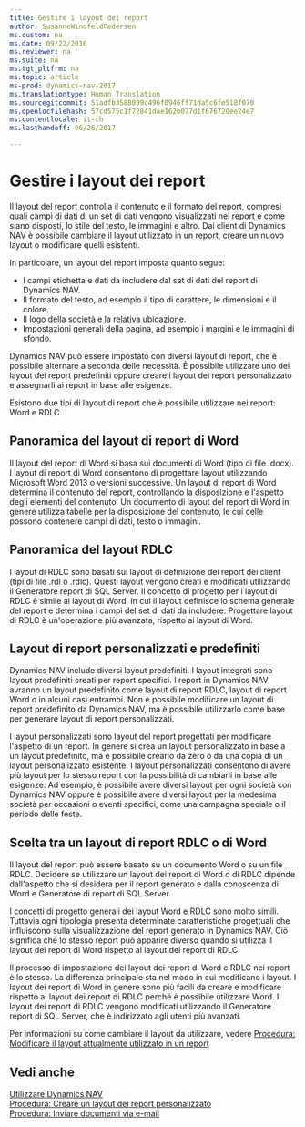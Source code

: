 ```yaml
---
title: Gestire i layout dei report
author: SusanneWindfeldPedersen
ms.custom: na
ms.date: 09/22/2016
ms.reviewer: na
ms.suite: na
ms.tgt_pltfrm: na
ms.topic: article
ms-prod: dynamics-nav-2017
ms.translationtype: Human Translation
ms.sourcegitcommit: 51adfb3588099c496f0946ff71da5c6fe518f070
ms.openlocfilehash: 57cd575c1f72841dae162b077d1f676720ee24e7
ms.contentlocale: it-ch
ms.lasthandoff: 06/26/2017

---
```

    
# <a name="manage-report-layouts"></a>Gestire i layout dei report
Il layout del report controlla il contenuto e il formato del report, compresi quali campi di dati di un set di dati vengono visualizzati nel report e come siano disposti, lo stile del testo, le immagini e altro. Dai client di Dynamics NAV è possibile cambiare il layout utilizzato in un report, creare un nuovo layout o modificare quelli esistenti. 

In particolare, un layout del report imposta quanto segue:

- I campi etichetta e dati da includere dal set di dati del report di Dynamics NAV.
- Il formato del testo, ad esempio il tipo di carattere, le dimensioni e il colore.
- Il logo della società e la relativa ubicazione.
- Impostazioni generali della pagina, ad esempio i margini e le immagini di sfondo. 

Dynamics NAV può essere impostato con diversi layout di report, che è possibile alternare a seconda delle necessità. È possibile utilizzare uno dei layout dei report predefiniti oppure creare i layout dei report personalizzato e assegnarli ai report in base alle esigenze.

Esistono due tipi di layout di report che è possibile utilizzare nei report: Word e RDLC.

## <a name="word-report-layout-overview"></a>Panoramica del layout di report di Word
Il layout del report di Word si basa sui documenti di Word (tipo di file .docx). I layout di report di Word consentono di progettare layout utilizzando Microsoft Word 2013 o versioni successive. Un layout di report di Word determina il contenuto del report, controllando la disposizione e l'aspetto degli elementi del contenuto. Un documento di layout del report di Word in genere utilizza tabelle per la disposizione del contenuto, le cui celle possono contenere campi di dati, testo o immagini.

## <a name="rdlc-layout-overview"></a>Panoramica del layout RDLC
I layout di RDLC sono basati sui layout di definizione dei report dei client (tipi di file .rdl o .rdlc). Questi layout vengono creati e modificati utilizzando il Generatore report di SQL Server. Il concetto di progetto per i layout di RDLC è simile ai layout di Word, in cui il layout definisce lo schema generale del report e determina i campi del set di dati da includere. Progettare layout di RDLC è un'operazione più avanzata, rispetto ai layout di Word.

## <a name="built-in-and-custom-report-layouts"></a>Layout di report personalizzati e predefiniti
Dynamics NAV include diversi layout predefiniti. I layout integrati sono layout predefiniti creati per report specifici. I report in Dynamics NAV avranno un layout predefinito come layout di report RDLC, layout di report Word o in alcuni casi entrambi. Non è possibile modificare un layout di report predefinito da Dynamics NAV, ma è possibile utilizzarlo come base per generare layout di report personalizzati. 

I layout personalizzati sono layout del report progettati per modificare l'aspetto di un report. In genere si crea un layout personalizzato in base a un layout predefinito, ma è possibile crearlo da zero o da una copia di un layout personalizzato esistente. I layout personalizzati consentono di avere più layout per lo stesso report con la possibilità di cambiarli in base alle esigenze. Ad esempio, è possibile avere diversi layout per ogni società con Dynamics NAV oppure è possibile avere diversi layout per la medesima società per occasioni o eventi specifici, come una campagna speciale o il periodo delle feste.

## <a name="deciding-whether-to-use-a-word-or-rdlc-report-layout"></a>Scelta tra un layout di report RDLC o di Word 
Il layout del report può essere basato su un documento Word o su un file RDLC. Decidere se utilizzare un layout dei report di Word o di RDLC dipende dall'aspetto che si desidera per il report generato e dalla conoscenza di Word e Generatore di report di SQL Server. 

I concetti di progetto generali dei layout Word e RDLC sono molto simili. Tuttavia ogni tipologia presenta determinate caratteristiche progettuali che influiscono sulla visualizzazione del report generato in Dynamics NAV. Ciò significa che lo stesso report può apparire diverso quando si utilizza il layout dei report di Word rispetto al layout dei report di RDLC.

Il processo di impostazione dei layout dei report di Word e RDLC nei report è lo stesso. La differenza principale sta nel modo in cui modificano i layout. I layout dei report di Word in genere sono più facili da creare e modificare rispetto ai layout dei report di RDLC perché è possibile utilizzare Word. I layout dei report di RDLC vengono modificati utilizzando il Generatore report di SQL Server, che è indirizzato agli utenti più avanzati.

Per informazioni su come cambiare il layout da utilizzare, vedere [Procedura: Modificare il layout attualmente utilizzato in un report](ui-how-change-layout-currently-used-report.md)

## <a name="see-also"></a>Vedi anche
[Utilizzare Dynamics NAV](ui-work-product.md)  
[Procedura: Creare un layout dei report personalizzato](ui-how-create-custom-report-layout.md)  
[Procedura: Inviare documenti via e-mail](ui-how-send-documents-email.md)

